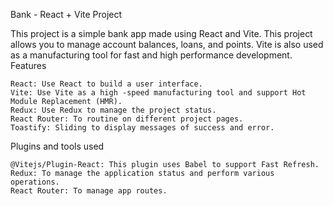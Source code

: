 Bank - React + Vite Project

This project is a simple bank app made using React and Vite. This project allows you to manage account balances, loans, and points. Vite is also used as a manufacturing tool for fast and high performance development.
Features

    React: Use React to build a user interface.
    Vite: Use Vite as a high -speed manufacturing tool and support Hot Module Replacement (HMR).
    Redux: Use Redux to manage the project status.
    React Router: To routine on different project pages.
    Toastify: Sliding to display messages of success and error.

Plugins and tools used

    @Vitejs/Plugin-React: This plugin uses Babel to support Fast Refresh.
    Redux: To manage the application status and perform various operations.
    React Router: To manage app routes.
